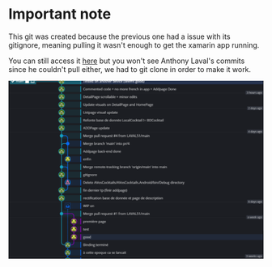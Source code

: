 Important note<a name="TOP"></a>
===================
This git was created because the previous one had a issue with its gitignore, meaning pulling it wasn't enough to get the xamarin app running.

You can still access it [here](https://github.com/Kodaen/AVosCocktails "here ") but you won't see Anthony Laval's commits since he couldn't pull either, we had to git clone in order to make it work.

![previousGit](https://github.com/Kodaen/AVosCocktailsRendu/blob/main/Previous%20git.png "previousGit")
